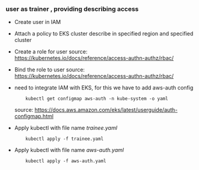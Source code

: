 

### user as trainer , providing describing access 

- Create user in IAM
- Attach a policy to EKS cluster describe in specified region and specified cluster
- Create a role for user
    source: https://kubernetes.io/docs/reference/access-authn-authz/rbac/
- Bind the role to user
    source: https://kubernetes.io/docs/reference/access-authn-authz/rbac/

- need to integrate IAM with EKS, for this we have to add aws-auth config
    ```
        kubectl get configmap aws-auth -n kube-system -o yaml
    ```
    source: https://docs.aws.amazon.com/eks/latest/userguide/auth-configmap.html

- Apply kubectl with file name *trainee.yaml*
    ```
        kubectl apply -f trainee.yaml
    ```

- Apply kubectl with file name *aws-auth.yaml*
    ```
        kubectl apply -f aws-auth.yaml
    ```
